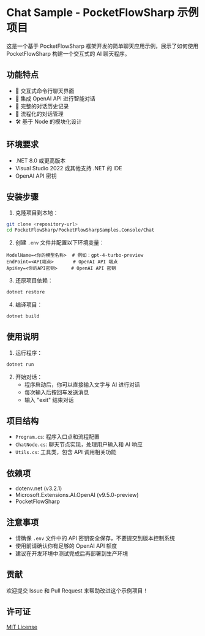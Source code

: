 # Chat Sample - PocketFlowSharp 示例项目

这是一个基于 PocketFlowSharp 框架开发的简单聊天应用示例，展示了如何使用 PocketFlowSharp 构建一个交互式的 AI 聊天程序。

## 功能特点

- 💬 交互式命令行聊天界面
- 🤖 集成 OpenAI API 进行智能对话
- 📝 完整的对话历史记录
- 🔄 流程化的对话管理
- 🛠️ 基于 Node 的模块化设计

## 环境要求

- .NET 8.0 或更高版本
- Visual Studio 2022 或其他支持 .NET 的 IDE
- OpenAI API 密钥

## 安装步骤

1. 克隆项目到本地：
```bash
git clone <repository-url>
cd PocketFlowSharp/PocketFlowSharpSamples.Console/Chat
```

2. 创建 `.env` 文件并配置以下环境变量：
```
ModelName=<你的模型名称>  # 例如：gpt-4-turbo-preview
EndPoint=<API端点>       # OpenAI API 端点
ApiKey=<你的API密钥>     # OpenAI API 密钥
```

3. 还原项目依赖：
```bash
dotnet restore
```

4. 编译项目：
```bash
dotnet build
```

## 使用说明

1. 运行程序：
```bash
dotnet run
```

2. 开始对话：
   - 程序启动后，你可以直接输入文字与 AI 进行对话
   - 每次输入后按回车发送消息
   - 输入 "exit" 结束对话

## 项目结构

- `Program.cs`: 程序入口点和流程配置
- `ChatNode.cs`: 聊天节点实现，处理用户输入和 AI 响应
- `Utils.cs`: 工具类，包含 API 调用相关功能

## 依赖项

- dotenv.net (v3.2.1)
- Microsoft.Extensions.AI.OpenAI (v9.5.0-preview)
- PocketFlowSharp

## 注意事项

- 请确保 `.env` 文件中的 API 密钥安全保存，不要提交到版本控制系统
- 使用前请确认你有足够的 OpenAI API 额度
- 建议在开发环境中测试完成后再部署到生产环境

## 贡献

欢迎提交 Issue 和 Pull Request 来帮助改进这个示例项目！

## 许可证

[MIT License](LICENSE) 